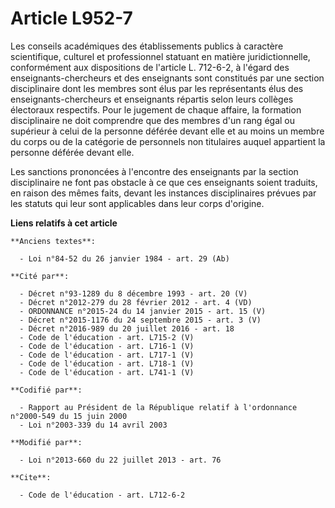 # Article L952-7

Les conseils académiques des établissements publics à caractère scientifique, culturel et professionnel statuant en matière
juridictionnelle, conformément aux dispositions de l'article L. 712-6-2, à l'égard des enseignants-chercheurs et des
enseignants sont constitués par une section disciplinaire dont les membres sont élus par les représentants élus des
enseignants-chercheurs et enseignants répartis selon leurs collèges électoraux respectifs. Pour le jugement de chaque
affaire, la formation disciplinaire ne doit comprendre que des membres d'un rang égal ou supérieur à celui de la personne
déférée devant elle et au moins un membre du corps ou de la catégorie de personnels non titulaires auquel appartient la
personne déférée devant elle. 

Les sanctions prononcées à l'encontre des enseignants par la section disciplinaire ne font pas obstacle à ce que ces
enseignants soient traduits, en raison des mêmes faits, devant les instances disciplinaires prévues par les statuts qui leur
sont applicables dans leur corps d'origine.

**Liens relatifs à cet article**

	**Anciens textes**:

	  - Loi n°84-52 du 26 janvier 1984 - art. 29 (Ab)

	**Cité par**:

	  - Décret n°93-1289 du 8 décembre 1993 - art. 20 (V)
	  - Décret n°2012-279 du 28 février 2012 - art. 4 (VD)
	  - ORDONNANCE n°2015-24 du 14 janvier 2015 - art. 15 (V)
	  - Décret n°2015-1176 du 24 septembre 2015 - art. 3 (V)
	  - Décret n°2016-989 du 20 juillet 2016 - art. 18
	  - Code de l'éducation - art. L715-2 (V)
	  - Code de l'éducation - art. L716-1 (V)
	  - Code de l'éducation - art. L717-1 (V)
	  - Code de l'éducation - art. L718-1 (V)
	  - Code de l'éducation - art. L741-1 (V)

	**Codifié par**:

	  - Rapport au Président de la République relatif à l'ordonnance n°2000-549 du 15 juin 2000
	  - Loi n°2003-339 du 14 avril 2003

	**Modifié par**:

	  - Loi n°2013-660 du 22 juillet 2013 - art. 76

	**Cite**:

	  - Code de l'éducation - art. L712-6-2
